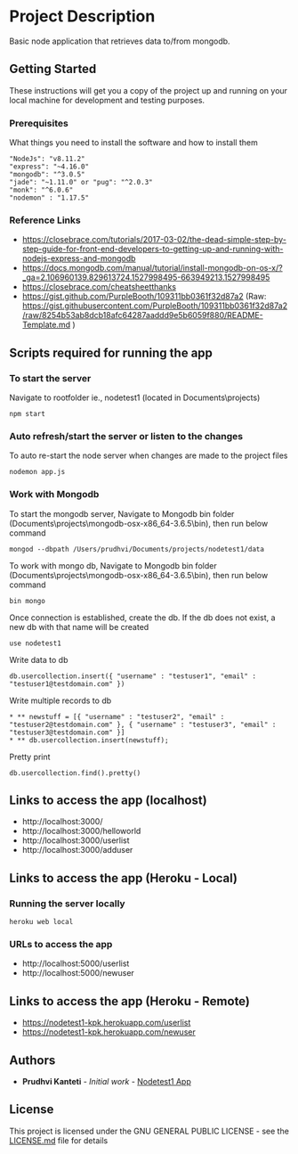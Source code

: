 # Project Description 
Basic node application that retrieves data to/from mongodb.

## Getting Started

These instructions will get you a copy of the project up and running on your local machine for development and testing purposes.

### Prerequisites

What things you need to install the software and how to install them

```
"NodeJs": "v8.11.2"
"express": "~4.16.0"
"mongodb": "^3.0.5"
"jade": "~1.11.0" or "pug": "^2.0.3"
"monk": "^6.0.6"
"nodemon" : "1.17.5"
```
### Reference Links
* https://closebrace.com/tutorials/2017-03-02/the-dead-simple-step-by-step-guide-for-front-end-developers-to-getting-up-and-running-with-nodejs-express-and-mongodb
* https://docs.mongodb.com/manual/tutorial/install-mongodb-on-os-x/?_ga=2.106960139.829613724.1527998495-663949213.1527998495
* https://closebrace.com/cheatsheetthanks
* https://gist.github.com/PurpleBooth/109311bb0361f32d87a2 (Raw: https://gist.githubusercontent.com/PurpleBooth/109311bb0361f32d87a2/raw/8254b53ab8dcb18afc64287aaddd9e5b6059f880/README-Template.md )

## Scripts required for running the app

### To start the server

Navigate to rootfolder ie., nodetest1 (located in Documents\projects\)
```
npm start
```

### Auto refresh/start the server or listen to the changes

To auto re-start the node server when changes are made to the project files
```
nodemon app.js
```

### Work with Mongodb

To start the mongodb server, Navigate to Mongodb bin folder (Documents\projects\mongodb-osx-x86_64-3.6.5\bin), then run below command

```
mongod --dbpath /Users/prudhvi/Documents/projects/nodetest1/data
```

To work with mongo db, Navigate to Mongodb bin folder (Documents\projects\mongodb-osx-x86_64-3.6.5\bin), then run below command

```
bin mongo
```
		
Once connection is established, create the db. If the db does not exist, a new db with that name will be created

```
use nodetest1

```
		
Write data to db

```
db.usercollection.insert({ "username" : "testuser1", "email" : "testuser1@testdomain.com" })
```

Write multiple records to db

```
* ** newstuff = [{ "username" : "testuser2", "email" : "testuser2@testdomain.com" }, { "username" : "testuser3", "email" : "testuser3@testdomain.com" }]
* ** db.usercollection.insert(newstuff);
```

Pretty print

```
db.usercollection.find().pretty()
```

## Links to access the app (localhost)

* http://localhost:3000/
* http://localhost:3000/helloworld
* http://localhost:3000/userlist
* http://localhost:3000/adduser

## Links to access the app (Heroku - Local)
### Running the server locally
```
heroku web local
```

### URLs to access the app
* http://localhost:5000/userlist
* http://localhost:5000/newuser

## Links to access the app (Heroku - Remote)
* https://nodetest1-kpk.herokuapp.com/userlist
* https://nodetest1-kpk.herokuapp.com/newuser

## Authors

* **Prudhvi Kanteti** - *Initial work* - [Nodetest1 App](https://github.com/pkanteti/nodetest1)

## License

This project is licensed under the GNU GENERAL PUBLIC LICENSE - see the [LICENSE.md](LICENSE.md) file for details